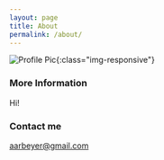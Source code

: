 ```yaml
---
layout: page
title: About
permalink: /about/
---
```


![Profile Pic](https://avatars2.githubusercontent.com/u/15100469?v=3&u=4d737c444e2b82b7cfdfedeb0018045f4ad11052&s=400){:class="img-responsive"}



### More Information

Hi!

### Contact me

[aarbeyer@gmail.com](mailto:aarbeyer@gmail.com)
